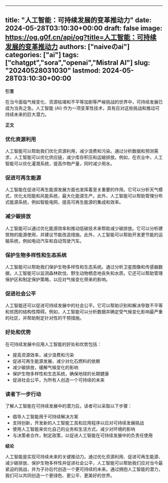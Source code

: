 
---
title: "人工智能：可持续发展的变革推动力"
date: 2024-05-28T03:10:30+00:00
draft: false
image: https://og.g0f.cn/api/og?title=人工智能：可持续发展的变革推动力
authors: ["naiveのai"]
categories: ["ai"]
tags: ["chatgpt","sora","openai","Mistral AI"]
slug: "20240528031030"
lastmod: 2024-05-28T03:10:30+00:00
---
**引言**

在当今面临气候变化、资源枯竭和不平等加剧等严峻挑战的世界中，可持续发展已成为当务之急。人工智能 (AI) 作为一项变革性技术，具有应对这些挑战和推动可持续未来的巨大潜力。

**正文**

### 优化资源利用

人工智能可以帮助我们优化资源利用，减少浪费和污染。通过分析数据和预测需求，人工智能可以优化供应链，减少库存积压和运输排放。例如，在农业中，人工智能可以优化灌溉系统，提高作物产量，同时减少用水。

### 促进可再生能源

人工智能在促进可再生能源发展方面也发挥着至关重要的作用。它可以分析天气模式，优化太阳能和风能系统，最大化能源生产。此外，人工智能可以帮助管理分布式能源系统，例如智能电网，提高可再生能源的集成和效率。

### 减少碳排放

人工智能可以通过优化能源效率和推动低碳技术来帮助减少碳排放。它可以分析建筑物的能源使用，并建议节能改造措施。此外，人工智能可以帮助开发更节能的运输系统，例如电动汽车和自动驾驶汽车。

### 保护生物多样性和生态系统

人工智能可以帮助我们保护生物多样性和生态系统。通过分析卫星图像和传感器数据，人工智能可以监测森林砍伐、野生动物栖息地丧失和水质。它还可以帮助管理保护区和制定保护策略，以应对气候变化带来的影响。

### 促进社会公平

人工智能还可以促进可持续发展中的社会公平。它可以帮助识别和解决导致不平等和贫困的结构性障碍。例如，人工智能可以分析数据并确定受气候变化影响最严重的社区，并帮助制定针对性的干预措施。

### 好处和优势

在可持续发展中应用人工智能的好处和优势包括：

* 提高资源效率，减少浪费和污染
* 促进可再生能源发展，减少对化石燃料的依赖
* 减少碳排放，缓解气候变化的影响
* 保护生物多样性和生态系统，确保地球的长期健康
* 促进社会公平，为所有人创造一个可持续的未来

### 读者下一步行动

了解人工智能在可持续发展中的潜力后，读者可以采取以下步骤：

* 倡导人工智能用于可持续解决方案
* 支持创新，开发新的人工智能工具和应用程序以应对可持续发展挑战
* 使用人工智能来优化自己的业务和生活方式，减少对环境的影响
* 与决策者合作，制定政策，以促进人工智能在可持续发展中的负责任使用

**结论**

人工智能是实现可持续未来的关键推动力。通过优化资源利用、促进可再生能源、减少碳排放、保护生物多样性并促进社会公平，人工智能可以帮助我们应对当今最紧迫的挑战，并为子孙后代创造一个更可持续的未来。通过拥抱人工智能的潜力，我们可以共同创造一个更绿色、更公平、更美好的世界。